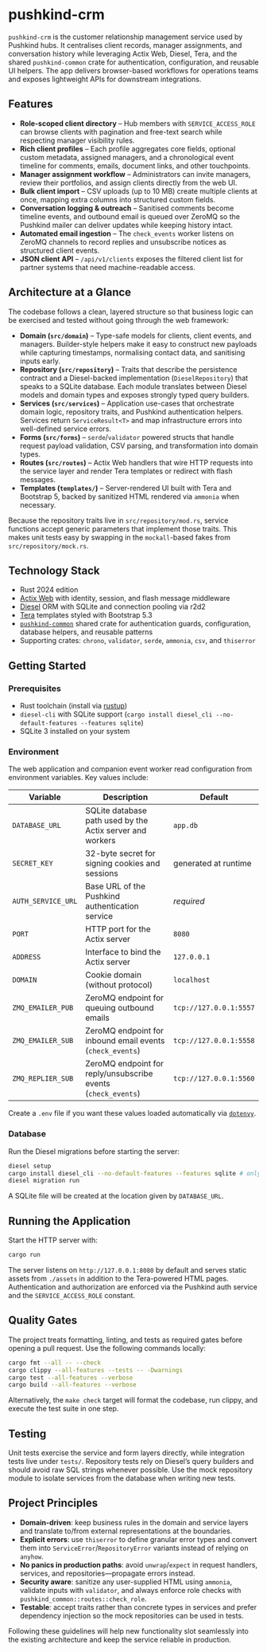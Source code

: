 # pushkind-crm

`pushkind-crm` is the customer relationship management service used by Pushkind
hubs. It centralises client records, manager assignments, and conversation
history while leveraging Actix Web, Diesel, Tera, and the shared
`pushkind-common` crate for authentication, configuration, and reusable UI
helpers. The app delivers browser-based workflows for operations teams and
exposes lightweight APIs for downstream integrations.

## Features

- **Role-scoped client directory** – Hub members with `SERVICE_ACCESS_ROLE` can
  browse clients with pagination and free-text search while respecting manager
  visibility rules.
- **Rich client profiles** – Each profile aggregates core fields, optional custom
  metadata, assigned managers, and a chronological event timeline for comments,
  emails, document links, and other touchpoints.
- **Manager assignment workflow** – Administrators can invite managers, review
  their portfolios, and assign clients directly from the web UI.
- **Bulk client import** – CSV uploads (up to 10 MB) create multiple clients at
  once, mapping extra columns into structured custom fields.
- **Conversation logging & outreach** – Sanitised comments become timeline
  events, and outbound email is queued over ZeroMQ so the Pushkind mailer can
  deliver updates while keeping history intact.
- **Automated email ingestion** – The `check_events` worker listens on ZeroMQ
  channels to record replies and unsubscribe notices as structured client events.
- **JSON client API** – `/api/v1/clients` exposes the filtered client list for
  partner systems that need machine-readable access.

## Architecture at a Glance

The codebase follows a clean, layered structure so that business logic can be
exercised and tested without going through the web framework:

- **Domain (`src/domain`)** – Type-safe models for clients, client events, and
  managers. Builder-style helpers make it easy to construct new payloads while
  capturing timestamps, normalising contact data, and sanitising inputs early.
- **Repository (`src/repository`)** – Traits that describe the persistence
  contract and a Diesel-backed implementation (`DieselRepository`) that speaks to
  a SQLite database. Each module translates between Diesel models and domain
  types and exposes strongly typed query builders.
- **Services (`src/services`)** – Application use-cases that orchestrate domain
  logic, repository traits, and Pushkind authentication helpers. Services return
  `ServiceResult<T>` and map infrastructure errors into well-defined service
  errors.
- **Forms (`src/forms`)** – `serde`/`validator` powered structs that handle
  request payload validation, CSV parsing, and transformation into domain types.
- **Routes (`src/routes`)** – Actix Web handlers that wire HTTP requests into the
  service layer and render Tera templates or redirect with flash messages.
- **Templates (`templates/`)** – Server-rendered UI built with Tera and
  Bootstrap 5, backed by sanitized HTML rendered via `ammonia` when necessary.

Because the repository traits live in `src/repository/mod.rs`, service functions
accept generic parameters that implement those traits. This makes unit tests easy
by swapping in the `mockall`-based fakes from `src/repository/mock.rs`.

## Technology Stack

- Rust 2024 edition
- [Actix Web](https://actix.rs/) with identity, session, and flash message
  middleware
- [Diesel](https://diesel.rs/) ORM with SQLite and connection pooling via r2d2
- [Tera](https://tera.netlify.app/) templates styled with Bootstrap 5.3
- [`pushkind-common`](https://github.com/pushkindt/pushkind-common) shared crate
  for authentication guards, configuration, database helpers, and reusable
  patterns
- Supporting crates: `chrono`, `validator`, `serde`, `ammonia`, `csv`, and
  `thiserror`

## Getting Started

### Prerequisites

- Rust toolchain (install via [rustup](https://www.rust-lang.org/tools/install))
- `diesel-cli` with SQLite support (`cargo install diesel_cli --no-default-features --features sqlite`)
- SQLite 3 installed on your system

### Environment

The web application and companion event worker read configuration from
environment variables. Key values include:

| Variable | Description | Default |
| --- | --- | --- |
| `DATABASE_URL` | SQLite database path used by the Actix server and workers | `app.db` |
| `SECRET_KEY` | 32-byte secret for signing cookies and sessions | generated at runtime |
| `AUTH_SERVICE_URL` | Base URL of the Pushkind authentication service | _required_ |
| `PORT` | HTTP port for the Actix server | `8080` |
| `ADDRESS` | Interface to bind the Actix server | `127.0.0.1` |
| `DOMAIN` | Cookie domain (without protocol) | `localhost` |
| `ZMQ_EMAILER_PUB` | ZeroMQ endpoint for queuing outbound emails | `tcp://127.0.0.1:5557` |
| `ZMQ_EMAILER_SUB` | ZeroMQ endpoint for inbound email events (`check_events`) | `tcp://127.0.0.1:5558` |
| `ZMQ_REPLIER_SUB` | ZeroMQ endpoint for reply/unsubscribe events (`check_events`) | `tcp://127.0.0.1:5560` |

Create a `.env` file if you want these values loaded automatically via
[`dotenvy`](https://crates.io/crates/dotenvy).

### Database

Run the Diesel migrations before starting the server:

```bash
diesel setup
cargo install diesel_cli --no-default-features --features sqlite # only once
diesel migration run
```

A SQLite file will be created at the location given by `DATABASE_URL`.

## Running the Application

Start the HTTP server with:

```bash
cargo run
```

The server listens on `http://127.0.0.1:8080` by default and serves static
assets from `./assets` in addition to the Tera-powered HTML pages. Authentication
and authorization are enforced via the Pushkind auth service and the
`SERVICE_ACCESS_ROLE` constant.

## Quality Gates

The project treats formatting, linting, and tests as required gates before
opening a pull request. Use the following commands locally:

```bash
cargo fmt --all -- --check
cargo clippy --all-features --tests -- -Dwarnings
cargo test --all-features --verbose
cargo build --all-features --verbose
```

Alternatively, the `make check` target will format the codebase, run clippy, and
execute the test suite in one step.

## Testing

Unit tests exercise the service and form layers directly, while integration
tests live under `tests/`. Repository tests rely on Diesel’s query builders and
should avoid raw SQL strings whenever possible. Use the mock repository module to
isolate services from the database when writing new tests.

## Project Principles

- **Domain-driven**: keep business rules in the domain and service layers and
  translate to/from external representations at the boundaries.
- **Explicit errors**: use `thiserror` to define granular error types and convert
  them into `ServiceError`/`RepositoryError` variants instead of relying on
  `anyhow`.
- **No panics in production paths**: avoid `unwrap`/`expect` in request handlers,
  services, and repositories—propagate errors instead.
- **Security aware**: sanitize any user-supplied HTML using `ammonia`, validate
  inputs with `validator`, and always enforce role checks with
  `pushkind_common::routes::check_role`.
- **Testable**: accept traits rather than concrete types in services and prefer
  dependency injection so the mock repositories can be used in tests.

Following these guidelines will help new functionality slot seamlessly into the
existing architecture and keep the service reliable in production.
